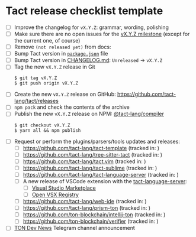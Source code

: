 # Tact release checklist template

- [ ] Improve the changelog for `vX.Y.Z`: grammar, wording, polishing
- [ ] Make sure there are no open issues for the [vX.Y.Z milestone](https://github.com/tact-lang/tact/issues?q=is%3Aopen+is%3Aissue+milestone%3AvX.Y.Z) (except for the current one, of course)
- [ ] Remove `(not released yet)` from docs:
- [ ] Bump Tact version in [`package.json`](../package.json) file
- [ ] Bump Tact version in [CHANGELOG.md](./CHANGELOG.md): `Unreleased` -> `vX.Y.Z`
- [ ] Tag the new `vX.Y.Z` release in Git
  ```shell
  $ git tag vX.Y.Z
  $ git push origin vX.Y.Z
  ```
- [ ] Create the new `vX.Y.Z` release on GitHub: <https://github.com/tact-lang/tact/releases>
- [ ] `npm pack` and check the contents of the archive
- [ ] Publish the new `vX.Y.Z` release on NPM: [@tact-lang/compiler](https://www.npmjs.com/package/@tact-lang/compiler)
  ```shell
  $ git checkout vX.Y.Z
  $ yarn all && npm publish
  ```
- [ ] Request or perform the plugins/parsers/tools updates and releases:
  - [ ] <https://github.com/tact-lang/tact-template> (tracked in: )
  - [ ] <https://github.com/tact-lang/tree-sitter-tact> (tracked in: )
  - [ ] <https://github.com/tact-lang/tact.vim> (tracked in: )
  - [ ] <https://github.com/tact-lang/tact-sublime> (tracked in: )
  - [ ] <https://github.com/tact-lang/tact-language-server> (tracked in: )
  - [ ] A new release of VSCode extension with the [tact-language-server](https://github.com/tact-lang/tact-language-server):
    - [ ] [Visual Studio Marketplace](https://marketplace.visualstudio.com/items?itemName=tonstudio.vscode-tact)
    - [ ] [Open VSX Registry](https://open-vsx.org/extension/tonstudio/vscode-tact)
  - [ ] <https://github.com/tact-lang/web-ide> (tracked in: )
  - [ ] <https://github.com/tact-lang/prism-ton> (tracked in: )
  - [ ] <https://github.com/ton-blockchain/intellij-ton> (tracked in: )
  - [ ] <https://github.com/ton-blockchain/verifier> (tracked in: )
- [ ] [TON Dev News](https://t.me/tondev_news) Telegram channel announcement
